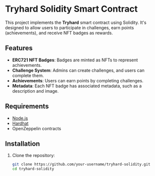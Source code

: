 # Tryhard Solidity Smart Contract

This project implements the **Tryhard** smart contract using Solidity. It's designed to allow users to participate in challenges, earn points (achievements), and receive NFT badges as rewards.

## Features
- **ERC721 NFT Badges**: Badges are minted as NFTs to represent achievements.
- **Challenge System**: Admins can create challenges, and users can complete them.
- **Achievements**: Users can earn points by completing challenges.
- **Metadata**: Each NFT badge has associated metadata, such as a description and image.

## Requirements

- [Node.js](https://nodejs.org/en/)
- [Hardhat](https://hardhat.org/)
- OpenZeppelin contracts

## Installation

1. Clone the repository:

   ```bash
   git clone https://github.com/your-username/tryhard-solidity.git
   cd tryhard-solidity
